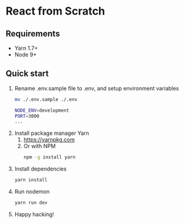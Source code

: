 # React from Scratch
## Requirements
* Yarn 1.7+
* Node 9+
## Quick start
1. Rename .env.sample file to .env, and setup environment variables
   ```bash
   mv ./.env.sample ./.env
   ```
   ```bash
   NODE_ENV=development
   PORT=3000
   ...
   ```
1. Install package manager Yarn
   1. https://yarnpkg.com
   2. Or with NPM
      ```bash
      npm -g install yarn
      ```
1. Install dependencies
   ```bash
   yarn install
   ```
1. Run nodemon
   ```bash
   yarn run dev
   ```
1. Happy hacking!
